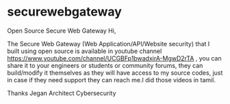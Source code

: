 # securewebgateway
Open Source Secure Web Gateway
Hi,

The Secure Web Gateway (Web Application/API/Website security) that I built using open source is available in youtube channel https://www.youtube.com/channel/UCGBFp1bwadxjrA-MgwD2rTA , you can share it to your engineers or students or community forums, they can build/modify it themselves as they will have access to my source codes, just in case if they need support they can reach me.I did those videos in tamil.

Thanks
Jegan
Architect Cybersecurity
